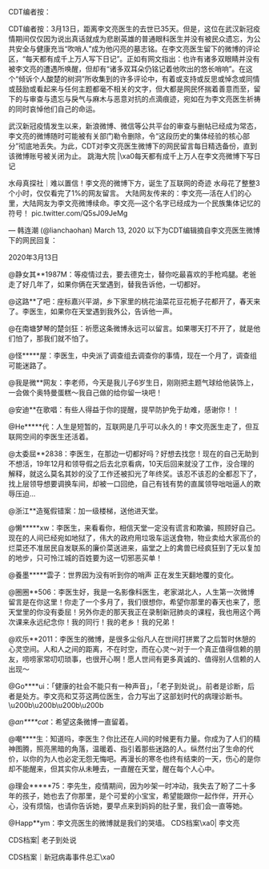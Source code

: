 CDT编者按：

CDT编者按：3月13日，距离李文亮医生的去世已35天。但是，这位在武汉新冠疫情期间仅仅因为说出真话就成为悲剧英雄的普通眼科医生并没有被民众遗忘，为公共安全与健康充当“吹哨人”成为他闪亮的墓志铭。在李文亮医生留下的微博的评论区，“每天都有成千上万人写下日记”。正如有网文指出：也许有诸多双眼睛并没有被李文亮的遭遇所唤醒，但却有“诸多双耳朵仍铭记着他吹出的悠长哨响”。在这个“倾诉个人酸楚的树洞”所收集到的许多评论中，有着或支持或反思或悼念或同情或鼓励或看起来与任何主题都毫不相关的文字，但大都是网民怀揣着善意而至，留下的与审查与遗忘与戾气与麻木与恶意对抗的点滴痕迹，宛如在为李文亮医生祈祷的同时哀悼他们自己的命运。

武汉新冠疫情发生以来，新浪微博、微信等公共平台的审查与删帖已经成为常态，李文亮的微博随时可能被有关部门勒令删除，令“这段历史的集体经验的核心部分”彻底地丢失。为此，CDT对李文亮医生微博下的网民留言每日精选备份，直到该微博账号被关闭为止。 跳海大院 |\xa0每天都有成千上万人在李文亮微博下写日记  

水母真探社｜难以置信！李文亮的微博下方，诞生了互联网的奇迹 水母花了整整3个小时，仅仅看完了1%的网友留言。 大陆网友传来的：李文亮—活在人们的心里，大陆网友为李文亮微博续命。李文亮—这个名字已经成为一个民族集体记忆的符号！ pic.twitter.com/Q5sJ09JeMg

&mdash; 韩连潮 (@lianchaohan) March 13, 2020 以下为CDT编辑摘自李文亮医生微博下的网民回复：

2020年3月13日

@静女其**1987M：等疫情过去，要去德克士，替你吃最喜欢的手枪鸡腿。老爸走了好几年了，如果你俩在天堂遇到，替我告诉他，一切都好。

@这路**了吧：座标嘉兴平湖，乡下家里的桃花油菜花豆花栀子花都开了，春天来了。李医生，如果你在天堂遇到我外公，告诉他一声。

@在南塘梦琴的楚剑狂：祈愿这条微博永远可以留言。如果哪天打不开了，就是他们怕了，那我们就不怕了。

@怪*****屋：李医生，中央派了调查组去调查你的事情，现在一个月了，调查组可能迷路了。

@我是微**网友：李老师，今天是我儿子6岁生日，刚刚把主题气球给他装饰上，一会做个奥特曼蛋糕～我自己做的给你留一块吧！

@安迪**在歌唱：有些人得益于你的提醒，提早防护免于劫难，感谢你！！

@He*****代：人生是短暂的，互联网是几乎可以永久的！李文亮医生走了，但互联网空间的李医生还活着。

@太委屈**2838：李医生，在那边一切都好吗？好想去找您！现在的自己无助到不想活，19年12月和领导假之后去北京看病，10天后回来就没了工作，没合理的解释，就这么莫名其妙的没了工作还被扣光了年终奖。该忍不该忍的全都忍下了，找上层领导想要调换车间，却被一口回绝，自己有钱有势的直属领导咄咄逼人的欺辱压迫…

@浙江**造冤假错案：加一级楼梯，送他进天堂。

@懒*****xw：李医生，来看看你，相信天堂一定没有谎言和欺骗，照顾好自己。现在的人间已经宛如地狱了，伟大的政府用垃圾车运送食物，物业卖给大家高价的烂菜还不准居民自发联系的廉价菜送进来，庙堂之上的禽兽已经疯狂到了无以复加的地步，只可怜江城的百姓要为这一切邪恶买单！

@養墨*****雲子：世界因为没有听到你的哨声 正在发生天翻地覆的变化。

@圈圈**506：李医生好，我是一名影像科医生，老家湖北人，人生第一次微博留言是在你这里！你走了一个多月了，我们很想你，希望你那里的春天也来了，愿天堂里的你没有委屈！另外你走的那天我正在录制新冠肺炎的课程，我也用这个两次课来永远纪念你！我的同行！我的老乡！我的兄弟！

@欢乐**2011：李医生的微博，是很多尘俗凡人在世间打拼累了之后暂时休憩的心灵空间。人和人之间的距离，不在时空，而在心灵～对于一个真正值得信赖的朋友，唠唠家常叨叨琐事，也很开心啊！愿人世间有更多真诚的、值得别人信赖的人出现～

@Go****ui：「健康的社会不能只有一种声音」，「老子到处说」。前者是诊断，后者是处方。李文亮和艾芬这两位医生，合力写出了这部划时代的病理诊断书。 \u200b\u200b\u200b\u200b

@_an****cat_：希望这条微博一直留着。

@嘲****生：知道吗，李医生？你比还在人间的时候更有力量。你成为了人们的精神图腾，照亮黑暗的角落，温暖着、指引着那些迷路的人。纵然付出了生命的代价，以你的为人也必定无怨无悔吧。再漫长的寒冬也终有结束的一天，伤心的是你却不能醒来，但其实你从未睡去，一直醒在天堂，醒在每个人心中。

@理会*****75：李先生，疫情期间，因为吵架一时冲动，我失去了盼了二十多年的孩子，她也去了你那里，是个可爱的小宝宝，希望能跟你一起作伴，开开心心，没有烦恼，也请你告诉她，要早点来到妈妈的肚子里，我们会一直等她。

@Happ**ym：李文亮医生的微博就是我们的哭墙。 CDS档案\xa0| 李文亮

CDS档案| 老子到处说

CDS档案｜新冠病毒事件总汇\xa0


